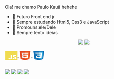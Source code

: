 Ola! me chamo Paulo Kauã hehehe
- 🔭 Futuro Front end jr
- 🌱 Sempre estudando Html5, Css3 e JavaScript
- 🤔 Promouns:ele/Dele
- 💬 Sempre tento ideias 

<div align="center">
  <a href="https://github.com/paulokaua014">
  <img height="180em" src="https://github-readme-stats.vercel.app/api?username=paulokaua014&show_icons=true&theme=tokyonight&include_all_commits=true&count_private=true"/>
  <img height="180em" src="https://github-readme-stats.vercel.app/api/top-langs/?username=paulokaua014&layout=compact&langs_count=7&theme=dark"/>
</div>
<div style="display: inline_block"><br>
  <img align="center" alt="paulo-Js" height="30" width="40" src="https://raw.githubusercontent.com/devicons/devicon/master/icons/javascript/javascript-plain.svg">
  <img align="center" alt="paulo-HTML" height="30" width="40" src="https://raw.githubusercontent.com/devicons/devicon/master/icons/html5/html5-original.svg">
  <img align="center" alt="paulo-CSS" height="30" width="40" src="https://raw.githubusercontent.com/devicons/devicon/master/icons/css3/css3-original.svg">
</div>

##
<div> 
  <a href="https://www.instagram.com/eukawan00/" target="_blank"><img src="https://img.shields.io/badge/-Instagram-%23E4405F?style=for-the-badge&logo=instagram&logoColor=white" target="_blank"></a>
 	<a href="https://www.twitch.tv/paulokawan" target="_blank"><img src="https://img.shields.io/badge/Twitch-9146FF?style=for-the-badge&logo=twitch&logoColor=white" target="_blank"></a>
  <a href = "mailto:kawansilva014ll@gmail.com"><img src="https://img.shields.io/badge/-Gmail-%23333?style=for-the-badge&logo=gmail&logoColor=white" target="_blank"></a>
  <a href="https://www.linkedin.com/in/paulo-kau%C3%A3/" target="_blank"><img src="https://img.shields.io/badge/-LinkedIn-%230077B5?style=for-the-badge&logo=linkedin&logoColor=white" target="_blank"></a> 
 </div>
